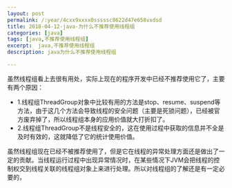 ```yaml
---
layout: post
permalink: /:year/4cxx9xxxx0sssssc8622d47e658vxdsd
title: 2018-04-12-java-为什么不推荐使用线程组
categories: [java]
tags: [java,不推荐使用线程组]
excerpt:  java,不推荐使用线程组
description: java为什么不推荐使用线程组

---
```




虽然线程组看上去很有用处，实际上现在的程序开发中已经不推荐使用它了，主要有两个原因：
* 1.线程组ThreadGroup对象中比较有用的方法是stop、resume、suspend等方法，由于这几个方法会导致线程的安全问题（主要是死锁问题），已经被官方废弃掉了，所以线程组本身的应用价值就大打折扣了。
* 2.线程组ThreadGroup不是线程安全的，这在使用过程中获取的信息并不全是及时有效的，这就降低了它的统计使用价值。

虽然线程组现在已经不被推荐使用了，但是它在线程的异常处理方面还是做出了一定的贡献。当线程运行过程中出现异常情况时，在某些情况下JVM会把线程的控制权交到线程关联的线程组对象上来进行处理。所以对线程组的了解还是有一定必要的，